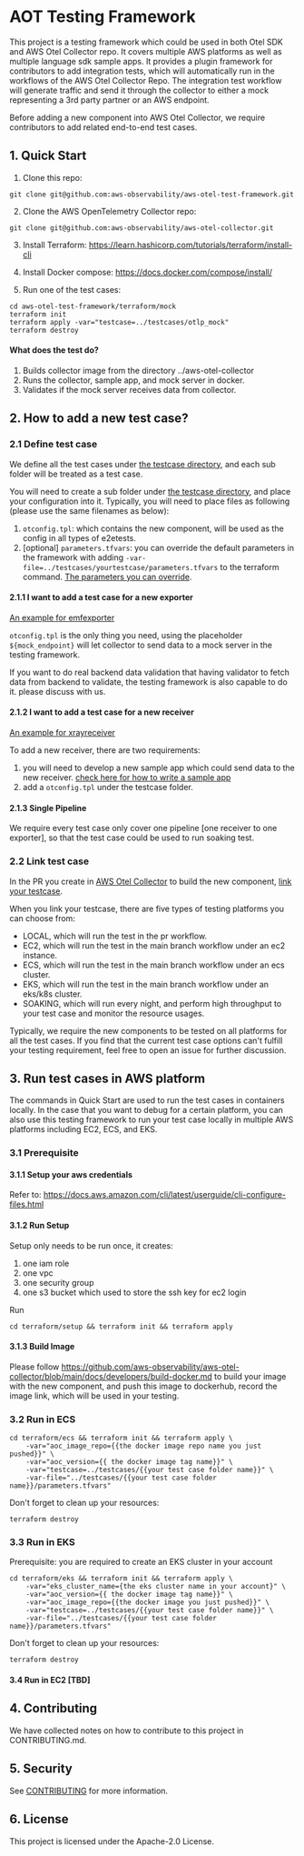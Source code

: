 # AOT Testing Framework
This project is a testing framework which could be used in both Otel SDK and AWS Otel Collector repo. It covers multiple AWS platforms as well as multiple language sdk sample apps. 
It provides a plugin framework for contributors to add integration tests, which will automatically run in the workflows of the AWS Otel Collector Repo.
The integration test workflow will generate traffic and send it through the collector to either a mock representing a 3rd party partner or an AWS endpoint.  

Before adding a new component into AWS Otel Collector, we require contributors to add related end-to-end test cases. 

## 1. Quick Start

1. Clone this repo:
````
git clone git@github.com:aws-observability/aws-otel-test-framework.git
````
2. Clone the AWS OpenTelemetry Collector repo:
````
git clone git@github.com:aws-observability/aws-otel-collector.git
````
3. Install Terraform: https://learn.hashicorp.com/tutorials/terraform/install-cli

4. Install Docker compose: https://docs.docker.com/compose/install/

5. Run one of the test cases:
````shell script
cd aws-otel-test-framework/terraform/mock
terraform init
terraform apply -var="testcase=../testcases/otlp_mock" 
terraform destroy
````

#### What does the test do?

1. Builds collector image from the directory ../aws-otel-collector
2. Runs the collector, sample app, and mock server in docker.
3. Validates if the mock server receives data from collector.

## 2. How to add a new test case?

### 2.1 Define test case

We define all the test cases under [the testcase directory](https://github.com/aws-observability/aws-otel-test-framework/tree/terraform/terraform/testcases), and each sub folder will be treated as a test case. 

You will need to create a sub folder under [the testcase directory](https://github.com/aws-observability/aws-otel-test-framework/tree/terraform/terraform/testcases), and place your configuration into it. Typically, 
you will need to place files as following (please use the same filenames as below):

1. `otconfig.tpl`: which contains the new component, will be used as the config in all types of e2etests. 
2. [optional] `parameters.tfvars`: you can override the default parameters in the framework with adding `-var-file=../testcases/yourtestcase/parameters.tfvars` to the terraform command. [The parameters you can override](terraform/README.md).

#### 2.1.1 I want to add a test case for a new exporter

[An example for emfexporter](https://github.com/aws-observability/aws-otel-test-framework/blob/terraform/terraform/testcases/otlp_mock)

`otconfig.tpl` is the only thing you need, using the placeholder `${mock_endpoint}` will let collector to send data to a mock server in the testing framework.

If you want to do real backend data validation that having validator to fetch data from backend to validate, the testing framework is also capable to do it. please discuss with us. 

#### 2.1.2 I want to add a test case for a new receiver

[An example for xrayreceiver](https://github.com/aws-observability/aws-otel-test-framework/tree/terraform/terraform/testcases/xrayreceiver_mock)

To add a new receiver, there are two requirements:

1. you will need to develop a new sample app which could send data to the new receiver. [check here for how to write a sample app](sample-apps/README.md)
2. add a `otconfig.tpl` under the testcase folder.

#### 2.1.3 Single Pipeline

We require every test case only cover one pipeline [one receiver to one exporter], so that the test case could be used to run soaking test.

### 2.2 Link test case

In the PR you create in [AWS Otel Collector](https://github.com/aws-observability/aws-otel-collector) to build the new component,
[link your testcase](https://github.com/aws-observability/aws-otel-collector/blob/main/e2etest/testcases.json).

When you link your testcase, there are five types of testing platforms you can choose from:
* LOCAL, which will run the test in the pr workflow. 
* EC2, which will run the test in the main branch workflow under an ec2 instance.
* ECS, which will run the test in the main branch workflow under an ecs cluster.
* EKS, which will run the test in the main branch workflow under an eks/k8s cluster.
* SOAKING, which will run every night, and perform high throughput to your test case and monitor the resource usages.

Typically, we require the new components to be tested on all platforms for all the test cases. If you find that the current test case options can't fulfill your testing requirement, feel free to open an issue for further discussion.

## 3. Run test cases in AWS platform

The commands in Quick Start are used to run the test cases in containers locally.
In the case that you want to debug for a certain platform, you can also use this testing framework to run your test case locally in multiple AWS platforms including EC2, ECS, and EKS.

### 3.1 Prerequisite

#### 3.1.1 Setup your aws credentials
Refer to: https://docs.aws.amazon.com/cli/latest/userguide/cli-configure-files.html

#### 3.1.2 Run Setup
Setup only needs to be run once, it creates:

1. one iam role
2. one vpc
3. one security group
4. one s3 bucket which used to store the ssh key for ec2 login

Run 
````
cd terraform/setup && terraform init && terraform apply
````

#### 3.1.3 Build Image
Please follow https://github.com/aws-observability/aws-otel-collector/blob/main/docs/developers/build-docker.md to build your image with the new component, and push this image to dockerhub, record the image link, which will be used in your testing.

### 3.2 Run in ECS

````
cd terraform/ecs && terraform init && terraform apply \
    -var="aoc_image_repo={{the docker image repo name you just pushed}}" \
    -var="aoc_version={{ the docker image tag name}}" \
    -var="testcase=../testcases/{{your test case folder name}}" \
    -var-file="../testcases/{{your test case folder name}}/parameters.tfvars"
````

Don't forget to clean up your resources:
````
terraform destroy
````

### 3.3 Run in EKS
Prerequisite: you are required to create an EKS cluster in your account
````
cd terraform/eks && terraform init && terraform apply \
    -var="eks_cluster_name={the eks cluster name in your account}" \
    -var="aoc_version={{ the docker image tag name}}" \
    -var="aoc_image_repo={{the docker image you just pushed}}" \
    -var="testcase=../testcases/{{your test case folder name}}" \
    -var-file="../testcases/{{your test case folder name}}/parameters.tfvars"
````

Don't forget to clean up your resources:
````
terraform destroy
````

#### 3.4 Run in EC2 [TBD]

## 4. Contributing

We have collected notes on how to contribute to this project in CONTRIBUTING.md.

## 5. Security

See [CONTRIBUTING](CONTRIBUTING.md#security-issue-notifications) for more information.

## 6. License

This project is licensed under the Apache-2.0 License.

